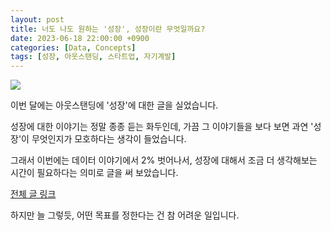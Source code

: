 ```yaml
---
layout: post
title: 너도 나도 원하는 '성장', 성장이란 무엇일까요?
date: 2023-06-18 22:00:00 +0900
categories: [Data, Concepts]
tags: [성장, 아웃스탠딩, 스타트업, 자기계발]
---
```



![](https://cdn.outstanding.kr/wp-content/uploads/2023/09/01-growth-600x337.jpg)

이번 달에는 아웃스탠딩에 '성장'에 대한 글을 실었습니다. 

성장에 대한 이야기는 정말 종종 듣는 화두인데, 가끔 그 이야기들을 보다 보면 과연 '성장'이 무엇인지가 모호하다는 생각이 들었습니다. 

그래서 이번에는 데이터 이야기에서 2% 벗어나서, 성장에 대해서 조금 더 생각해보는 시간이 필요하다는 의미로 글을 써 보았습니다.

[전체 글 링크](6https://outstanding.kr/whatisgrowth20230922)

하지만 늘 그렇듯, 어떤 목표를 정한다는 건 참 어려운 일입니다. 
